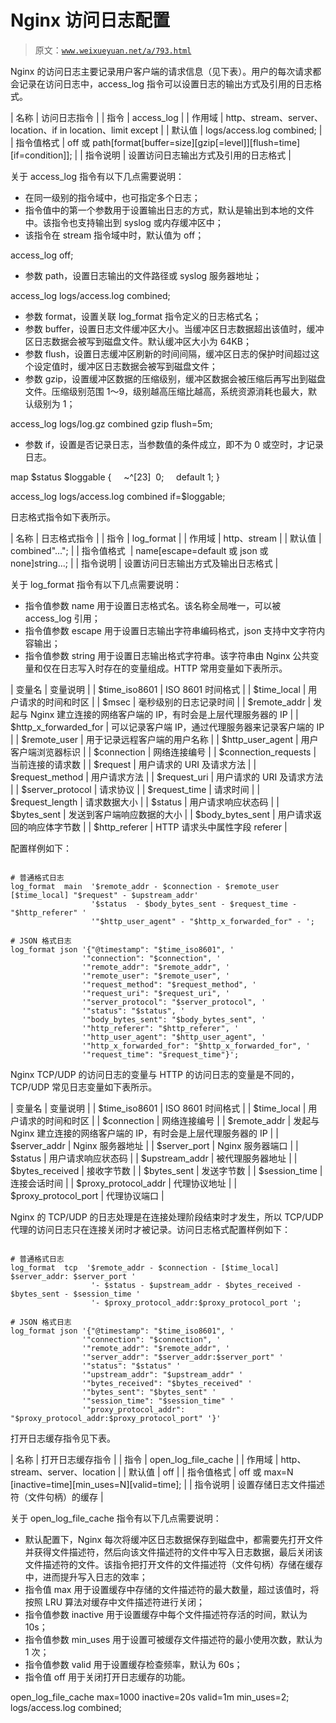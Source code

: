# Nginx 访问日志配置

> 原文：[`www.weixueyuan.net/a/793.html`](http://www.weixueyuan.net/a/793.html)

Nginx 的访问日志主要记录用户客户端的请求信息（见下表）。用户的每次请求都会记录在访问日志中，access_log 指令可以设置日志的输出方式及引用的日志格式。

| 名称 | 访问日志指令 |
| 指令 | access_log |
| 作用域 | http、stream、server、location、if in location、limit except |
| 默认值 | logs/access.log combined; |
| 指令值格式 | off 或 path[format[buffer=size][gzip[=level]][flush=time][if=condition]]; |
| 指令说明 | 设置访问日志输出方式及引用的日志格式 |

关于 access_log 指令有以下几点需要说明：

*   在同一级别的指令域中，也可指定多个日志；
*   指令值中的第一个参数用于设置输出日志的方式，默认是输出到本地的文件中。该指令也支持输出到 syslog 或内存缓冲区中；
*   该指令在 stream 指令域中时，默认值为 off；

access_log off;

*   参数 path，设置日志输出的文件路径或 syslog 服务器地址；

access_log logs/access.log combined;

*   参数 format，设置关联 log_format 指令定义的日志格式名；
*   参数 buffer，设置日志文件缓冲区大小。当缓冲区日志数据超出该值时，缓冲区日志数据会被写到磁盘文件。默认缓冲区大小为 64KB；
*   参数 flush，设置日志缓冲区刷新的时间间隔，缓冲区日志的保护时间超过这个设定值时，缓冲区日志数据会被写到磁盘文件；
*   参数 gzip，设置缓冲区数据的压缩级别，缓冲区数据会被压缩后再写出到磁盘文件。压缩级别范围 1～9，级别越高压缩比越高，系统资源消耗也最大，默认级别为 1；

access_log logs/log.gz combined gzip flush=5m;

*   参数 if，设置是否记录日志，当参数值的条件成立，即不为 0 或空时，才记录日志。

map $status $loggable {
    ~^[23]  0;
    default 1;
}

access_log logs/access.log combined if=$loggable;

日志格式指令如下表所示。

| 名称 | 日志格式指令 |
| 指令 | log_format |
| 作用域 | http、stream |
| 默认值 | combined"..."; |
| 指令值格式  | name[escape=default 或 json 或 none]string...; |
| 指令说明 | 设置访问日志输出方式及输出日志格式 |

关于 log_format 指令有以下几点需要说明：

*   指令值参数 name 用于设置日志格式名。该名称全局唯一，可以被 access_log 引用；
*   指令值参数 escape 用于设置日志输出字符串编码格式，json 支持中文字符内容输出；
*   指令值参数 string 用于设置日志输出格式字符串。该字符串由 Nginx 公共变量和仅在日志写入时存在的变量组成。HTTP 常用变量如下表所示。

| 变量名 | 变量说明 |
| $time_iso8601 | ISO 8601 时间格式 |
| $time_local | 用户请求的时间和时区 |
| $msec | 毫秒级别的日志记录时间 |
| $remote_addr | 发起与 Nginx 建立连接的网络客户端的 IP，有时会是上层代理服务器的 IP |
| $http_x_forwarded_for | 可以记录客户端 IP，通过代理服务器来记录客户端的 IP |
| $remote_user | 用于记录远程客户端的用户名称 |
| $http_user_agent | 用户客户端浏览器标识 |
| $connection | 网络连接编号 |
| $connection_requests | 当前连接的请求数 |
| $request | 用户请求的 URI 及请求方法 |
| $request_method | 用户请求方法 |
| $request_uri | 用户请求的 URI 及请求方法 |
| $server_protocol | 请求协议 |
| $request_time | 请求时间 |
| $request_length | 请求数据大小 |
| $status | 用户请求响应状态码 |
| $bytes_sent | 发送到客户端响应数据的大小 |
| $body_bytes_sent | 用户请求返回的响应体字节数 |
| $http_referer | HTTP 请求头中属性字段 referer |

配置样例如下：

```

# 普通格式日志
log_format  main  '$remote_addr - $connection - $remote_user [$time_local] "$request" - $upstream_addr'
                  '$status  - $body_bytes_sent - $request_time - "$http_referer" '
                  '"$http_user_agent" - "$http_x_forwarded_for" - ';

# JSON 格式日志
log_format json '{"@timestamp": "$time_iso8601", '
                '"connection": "$connection", '
                '"remote_addr": "$remote_addr", '
                '"remote_user": "$remote_user", '
                '"request_method": "$request_method", '
                '"request_uri": "$request_uri", '
                '"server_protocol": "$server_protocol", '
                '"status": "$status", '
                '"body_bytes_sent": "$body_bytes_sent", '
                '"http_referer": "$http_referer", '
                '"http_user_agent": "$http_user_agent", '
                '"http_x_forwarded_for": "$http_x_forwarded_for", '
                '"request_time": "$request_time"}';
```

Nginx TCP/UDP 的访问日志的变量与 HTTP 的访问日志的变量是不同的，TCP/UDP 常见日志变量如下表所示。

| 变量名 | 变量说明 |
| $time_iso8601 | ISO 8601 时间格式 |
| $time_local | 用户请求的时间和时区 |
| $connection | 网络连接编号 |
| $remote_addr | 发起与 Nginx 建立连接的网络客户端的 IP，有时会是上层代理服务器的 IP |
| $server_addr | Nginx 服务器地址 |
| $server_port | Nginx 服务器端口 |
| $status | 用户请求响应状态码 |
| $upstream_addr | 被代理服务器地址 |
| $bytes_received | 接收字节数 |
| $bytes_sent | 发送字节数 |
| $session_time | 连接会话时间 |
| $proxy_protocol_addr | 代理协议地址 |
| $proxy_protocol_port | 代理协议端口 |

Nginx 的 TCP/UDP 的日志处理是在连接处理阶段结束时才发生，所以 TCP/UDP 代理的访问日志只在连接关闭时才被记录。访问日志格式配置样例如下：

```

# 普通格式日志
log_format  tcp  '$remote_addr - $connection - [$time_local] $server_addr: $server_port '
                  '- $status - $upstream_addr - $bytes_received - $bytes_sent - $session_time '
                  '- $proxy_protocol_addr:$proxy_protocol_port ';

# JSON 格式日志
log_format json '{"@timestamp": "$time_iso8601", '
                '"connection": "$connection", '
                '"remote_addr": "$remote_addr", '
                '"server_addr": "$server_addr:$server_port" '
                '"status": "$status" '
                '"upstream_addr": "$upstream_addr" '
                '"bytes_received": "$bytes_received" '
                '"bytes_sent": "$bytes_sent" '
                '"session_time": "$session_time" '
                '"proxy_protocol_addr": "$proxy_protocol_addr:$proxy_protocol_port" '}'
```

打开日志缓存指令见下表。

| 名称 | 打开日志缓存指令 |
| 指令 | open_log_file_cache |
| 作用域 | http、stream、server、location |
| 默认值 | off |
| 指令值格式 | off 或 max=N [inactive=time][min_uses=N][valid=time]; |
| 指令说明 | 设置存储日志文件描述符（文件句柄）的缓存 |

关于 open_log_file_cache 指令有以下几点需要说明：

*   默认配置下，Nginx 每次将缓冲区日志数据保存到磁盘中，都需要先打开文件并获得文件描述符，然后向该文件描述符的文件中写入日志数据，最后关闭该文件描述符的文件。该指令把打开文件的文件描述符（文件句柄）存储在缓存中，进而提升写入日志的效率；
*   指令值 max 用于设置缓存中存储的文件描述符的最大数量，超过该值时，将按照 LRU 算法对缓存中文件描述符进行关闭；
*   指令值参数 inactive 用于设置缓存中每个文件描述符存活的时间，默认为 10s；
*   指令值参数 min_uses 用于设置可被缓存文件描述符的最小使用次数，默认为 1 次；
*   指令值参数 valid 用于设置缓存检查频率，默认为 60s；
*   指令值 off 用于关闭打开日志缓存的功能。

open_log_file_cache max=1000 inactive=20s valid=1m min_uses=2;
logs/access.log combined;